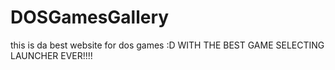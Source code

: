 # DOSGamesGallery
this is da best website for dos games :D WITH THE BEST GAME SELECTING LAUNCHER EVER!!!!
